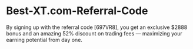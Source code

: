 # Best-XT.com-Referral-Code
By signing up with the referral code [697VR8], you get an exclusive $2888 bonus and an amazing 52% discount on trading fees — maximizing your earning potential from day one.
